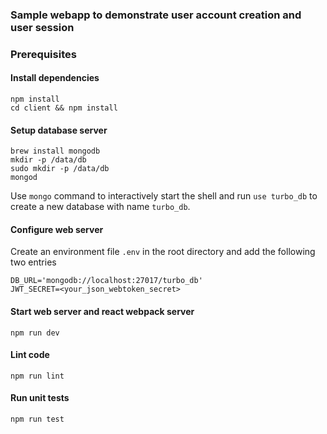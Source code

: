 ### Sample webapp to demonstrate user account creation and user session

### Prerequisites
#### Install dependencies
```
npm install
cd client && npm install
```

#### Setup database server
```
brew install mongodb
mkdir -p /data/db
sudo mkdir -p /data/db
mongod
```

Use `mongo` command to interactively start the shell and run `use turbo_db` to
create a new database with name `turbo_db`.

#### Configure web server
Create an environment file `.env` in the root directory and add the following
two entries
```
DB_URL='mongodb://localhost:27017/turbo_db'
JWT_SECRET=<your_json_webtoken_secret>
```

#### Start web server and react webpack server
```
npm run dev
```

#### Lint code
```
npm run lint
```

#### Run unit tests
```
npm run test
```
